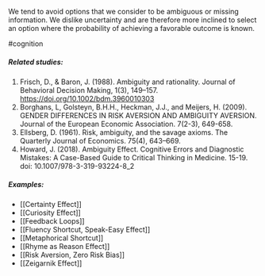 We tend to avoid options that we consider to be ambiguous or missing information. We dislike uncertainty and are therefore more inclined to select an option where the probability of achieving a favorable outcome is known.

#cognition 

##### Related studies: 

1. Frisch, D., & Baron, J. (1988). Ambiguity and rationality. Journal of Behavioral Decision Making, 1(3), 149–157. https://doi.org/10.1002/bdm.3960010303
3. Borghans, L, Golsteyn, B.H.H., Heckman, J.J., and Meijers, H. (2009). GENDER DIFFERENCES IN RISK AVERSION AND AMBIGUITY AVERSION. Journal of the European Economic Association. 7(2-3), 649-658.
7. Ellsberg, D. (1961). Risk, ambiguity, and the savage axioms. The Quarterly Journal of Economics. 75(4), 643–669.
8. Howard, J. (2018). Ambiguity Effect. Cognitive Errors and Diagnostic Mistakes: A Case-Based Guide to Critical Thinking in Medicine. 15-19. doi: 10.1007/978-3-319-93224-8_2

##### Examples: 

- [[Certainty Effect]] 
- [[Curiosity Effect]] 
- [[Feedback Loops]] 
- [[Fluency Shortcut, Speak-Easy Effect]] 
- [[Metaphorical Shortcut]] 
- [[Rhyme as Reason Effect]] 
- [[Risk Aversion, Zero Risk Bias]] 
- [[Zeigarnik Effect]]
